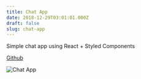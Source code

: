 ```yaml
---
title: Chat App
date: 2018-12-29T03:01:01.000Z
draft: false
slug: chat-app
---
```


Simple chat app using React + Styled Components

[Github](https://github.com/miun173/chat-app)

![Chat App](https://raw.githubusercontent.com/miun173/photos/master/chat-app/chat-app.gif)
